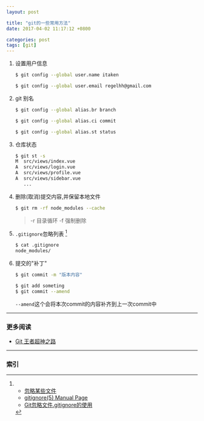 ```yaml
---
layout: post

title: "git的一些常用方法"
date: 2017-04-02 11:17:12 +0800

categories: post
tags: [git]
---
```


1. 设置用户信息
    ```bash
    $ git config --global user.name itaken

    $ git config --global user.email regelhh@gmail.com
    ```

1. git 别名
    ```bash
    $ git config --global alias.br branch

    $ git config --global alias.ci commit

    $ git config --global alias.st status
    ```

1. 仓库状态
    ```bash
    $ git st -s
    M  src/views/index.vue
    A  src/views/login.vue
    A  src/views/profile.vue
    A  src/views/sidebar.vue
       ...
    ```

1. 删除(取消)提交内容,并保留本地文件
    ```bash
    $ git rm -rf node_modules --cache
    ```
    > -r 目录循环 -f 强制删除

1. `.gitignore`忽略列表 [^1]
    ```bash
    $ cat .gitignore
    node_modules/
    ```

1. 提交的"补丁"
    ```bash
    $ git commit -m "版本内容"

    $ git add someting
    $ git commit --amend
    ```
    `--amend`这个会将本次commit的内容补齐到上一次commit中




---
### 更多阅读
- [Git 王者超神之路](http://mp.weixin.qq.com/s?__biz=MzA4MjEyNTA5Mw==&mid=2652564435&idx=1&sn=8b9c9db432fd9b9183bd20de6caef443&chksm=8464c399b3134a8f1f6338e0f04020333bfe706e04a8b8b8461ac27d7a343681b8b6d9f53876&mpshare=1&scene=23&srcid=1214YFuAzIAUUyuFAfIdmynI#rd)

---
### 索引

[^1]: - [忽略某些文件](http://gitbook.liuhui998.com/4_1.html)  
      - [gitignore(5) Manual Page](https://www.kernel.org/pub/software/scm/git/docs/gitignore.html)
      - [Git忽略文件.gitignore的使用](http://www.jianshu.com/p/a09a9b40ad20)
